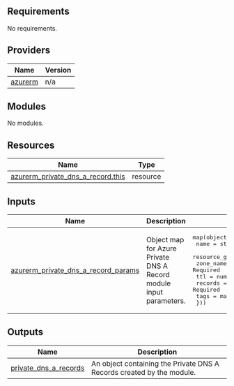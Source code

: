 <!-- BEGIN_TF_DOCS -->
<!-- markdown-table-prettify-ignore-start -->
## Requirements

No requirements.

## Providers

| Name | Version |
|------|---------|
| <a name="provider_azurerm"></a> [azurerm](#provider\_azurerm) | n/a |

## Modules

No modules.

## Resources

| Name | Type |
|------|------|
| [azurerm_private_dns_a_record.this](https://registry.terraform.io/providers/hashicorp/azurerm/latest/docs/resources/private_dns_a_record) | resource |

## Inputs

| Name | Description | Type | Default | Required |
|------|-------------|------|---------|:--------:|
| <a name="input_azurerm_private_dns_a_record_params"></a> [azurerm\_private\_dns\_a\_record\_params](#input\_azurerm\_private\_dns\_a\_record\_params) | Object map for Azure Private DNS A Record module input parameters. | <pre>map(object({<br>    name                = string      # Required<br>    resource_group_name = string      # Required<br>    zone_name           = string      # Required<br>    ttl                 = number      # Required<br>    records             = set(string) # Required<br>    tags                = map(string)<br>  }))</pre> | n/a | yes |

## Outputs

| Name | Description |
|------|-------------|
| <a name="output_private_dns_a_records"></a> [private\_dns\_a\_records](#output\_private\_dns\_a\_records) | An object containing the Private DNS A Records created by the module. |
<!-- markdown-table-prettify-ignore-end -->

<!-- END_TF_DOCS -->